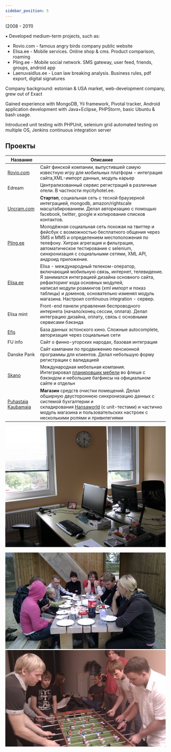 ```yaml
---
sidebar_position: 5
---
```

(2008 - 2011)

▪ Developed medium-term projects, such as:
- Rovio.com - famous angry birds company public website
- Elisa.ee - Mobile services. Online shop & cms. Product comparison, roaming
- Pling.ee - Mobile social network. SMS gateway, user feed, friends, groups, android app
- Laenuvaidlus.ee - Loan law breaking analysis. Business rules, pdf export, digital signatures

Company background: estonian & USA market, web-development company, grew out of Exact

Gained experience with MongoDB, Yii framework, Pivotal tracker, Android application development with Java+Eclipse, PHPStorm, basic Ubuntu & bash usage.

Introduced unit testing with PHPUnit, selenium grid automated testing on multiple OS, Jenkins continuous integration server



## Проекты

| Название | Описание |
| --- | --- |
| [Rovio.com](http://rovio.com/)                           | Сайт финской компании, выпустившей самую известную игру для мобильных платформ - интеграция сайта,XML-импорт данных, модуль карьер                                                                                                                                                                                              |
| Edream                                                   | Централизованный сервис регистраций в различные отели. В частности mycityhotel.ee.                                                                                                                                                                                                                                              |
| [Uncram.com](http://kurapov.name/content/://uncream.com) | **Стартап**, социальная сеть с тесной браузерной интеграцией, mongodb, amazon/rightscale масштабированием. Делал авторизацию с помощью facebook, twitter, google и копирование списков контактов.                                                                                                                               |
| [Pling.ee](http://pling.ee/)                             | Молодёжная социальная сеть похожая на твиттер и фейсбук с возможностью бесплатного общения через SMS и MMS и определением местоположения по телефону. Хитрая агрегация и фильтрация, автоматическое тестирование с selenium, синхронизация с социальными сетями, XML API, андроид приложение.                                   |
| [Elisa.ee](http://elisa.ee/)                             | Elisa - международный телеком-оператор, включающий мобильную связь, интернет, телевидение. Я занимался интеграцией дизайна основного сайта, рефакторинг кода основных модулей, написал модули роамингов (xml импорт и показ таблицы) и доменов, основательно изменял модуль магазина. Настроил continuous integration - сервер. |
| Elisa mint                                               | Front-end панели управления беспроводного интернета (начало/конец сессии, оплата). Делал интеграцию дизайна, оплату, связь с основными сервисами бэкэнда                                                                                                                                                                        |
| [Efis](http://efis.ee/)                                  | База данных эстонского кино. Сложные autocomplete, авторизация через социальные сети                                                                                                                                                                                                                                            |
| FU info                                                  | Сайт о финно-угорских народах, базовая интеграция                                                                                                                                                                                                                                                                               |
| Danske Pank                                              | Сайт кампании по продвижению пенсионной программы для клиентов. Делал небольшую форму регистрации с валидацией                                                                                                                                                                                                                  |
| [Skano](http://skano.ee/)                                | Международная мебельная компания. Интегрировал [планировщик мебели](http://www.skano.com/3D/) во флеше с бэкэндом и небольшие багфиксы на официальном сайте и отдельн                                                                                                                                                           |
| [Puhastaja Kaubamaja](http://www.puhastajakaubamaja.ee/) | **Магазин** средств очистки помещений. Делал обширную двустороннюю синхронизацию данных с системой бухгалтерии и складирования [Hansaworld](http://www.excellent.ee/) (с unit-тестами) и частично модуль магазина и пользовательских настроек с несколькими ролями и привилегиями                                               |


![](../img/IMG_5500.jpg)

![](../img/IMAG0187.jpg)![](../img/IMAG0291.jpg)